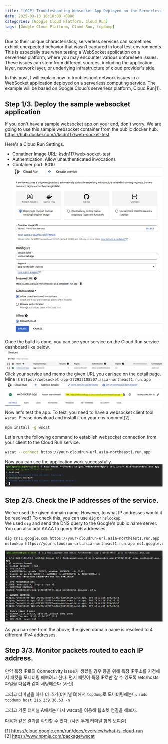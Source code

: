 ```yaml
---
title: "[GCP] Troubleshooting Websocket App Deployed on the Serverless Environment."
date: 2025-03-13 16:10:00 +0900
categories: [Google Cloud Platform, Cloud Run]
tags: [Google Cloud Platform, Cloud Run, tcpdump]
---
```


Due to their unique characteristics, serverless services can sometimes exhibit unexpected behavior that wasn’t captured in local test environments. This is especially true when testing a WebSocket application on a serverless platform, where you may encounter various unforeseen issues. These issues can stem from different sources, including the application layer, network layer, or underlying infrastructure of cloud provider's side.

In this post, I will explain how to troubleshoot network issues in a WebSocket application deployed on a serverless computing service. The example will be based on Google Cloud’s serverless platform, Cloud Run[1].

## Step 1/3. Deploy the sample websocket application

If you don't have a sample websocket app on your end, don't worry. We are going to use this sample websocket container from the public docker hub.
https://hub.docker.com/r/ksdn117/web-socket-test

Here's a Cloud Run Settings.

- Conatiner Image URL: ksdn117/web-socket-test
- Authentication: Allow unauthenticated invocations
- Container port: 8010
  ![cloudrun_setting.jpg](/../assets/img/posts/2025-03-13-gcp-websocket-test/cloudrun_setting.jpg)

Once the build is done, you can see your service on the Cloud Run service dashboard like below.
![cloudrun_deployed.jpg](/../assets/img/posts/2025-03-13-gcp-websocket-test/cloudrun_deployed.jpg)
Click your service and memo the given URL you can see on the detail page.  
Mine is `https://websocket-app-272932108507.asia-northeast1.run.app`
![cloudrun_detail.jpg](/../assets/img/posts/2025-03-13-gcp-websocket-test/cloudrun_detail.jpg)
Now let's test the app. To test, you need to have a websocket client tool `wscat`. Please download and install it on your environment[2].

```bash
npm install -g wscat
```

Let's run the following command to establish websocket connection from your client to the Cloud Run service.

```bash
wscat --connect https://your-cloudrun-url.asia-northeast1.run.app
```

Now you can see the application work successfully.
![wscat_test.jpg](/../assets/img/posts/2025-03-13-gcp-websocket-test/wscat_test.jpg)

## Step 2/3. Check the IP addresses of the service.

We've used the given domain name. However, to what IP addresses would it be resolved?
To check this, you can use `dig` or `nslookup`.  
We used `dig` and send the DNS query to the Google's public name server.
You can also add AAAA to query IPv6 addresses.

```bash
dig @ns1.google.com https://your-cloudrun-url.asia-northeast1.run.app
nslookup https://your-cloudrun-url.asia-northeast1.run.app ns1.google.com
```

![dig_result.jpg](/../assets/img/posts/2025-03-13-gcp-websocket-test/dig_result.jpg)

As you can see from the above, the given domain name is resolved to 4 different IPv4 addresses.

## Step 3/3. Monitor packets routed to each IP address.

만약 특정 IP로의 Connectivity issue가 생겼을 경우 등을 위해 특정 IP주소를 지정해서 패킷을 모니터링 해보려고 한다.
먼저 패킷이 특정 IP로만 갈 수 있도록 /etc/hosts 파일을 다음과 같이 세팅해준다
(사진)

그리고 터미널을 하나 더 추가(터미널 B)해서 `tcpdump`로 모니터링해본다.
`sudo tcpdump host 216.239.36.53 -n`

그리고 기존 터미널 A에서는 다시 wscat을 이용해 웹소켓 연결을 해보자.

다음과 같은 결과를 확인할 수 있다.
(사진 두개 터미널 함께 보여줌)

[1] https://cloud.google.com/run/docs/overview/what-is-cloud-run  
[2] https://www.npmjs.com/package/wscat
